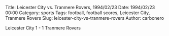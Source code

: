Title: Leicester City vs. Tranmere Rovers, 1994/02/23
Date: 1994/02/23 00:00
Category: sports
Tags: football, football scores, Leicester City, Tranmere Rovers
Slug: leicester-city-vs-tranmere-rovers
Author: carbonero


Leicester City 1 - 1 Tranmere Rovers
